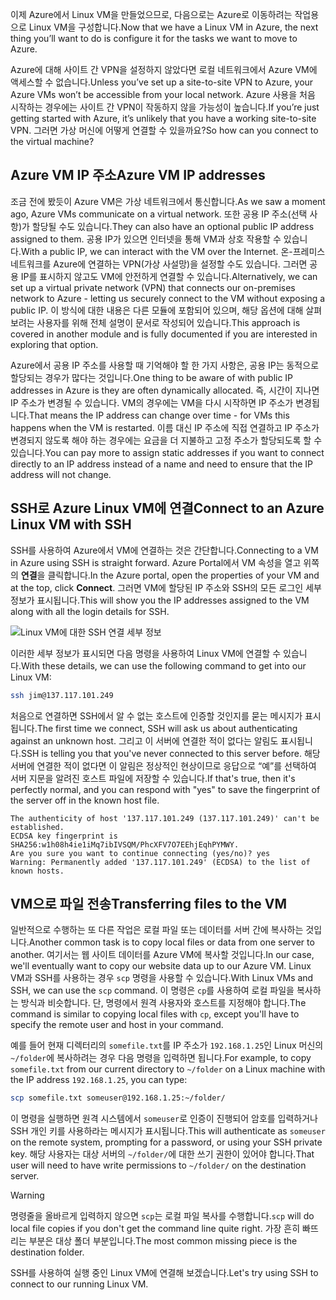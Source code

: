 <span data-ttu-id="a2749-101">이제 Azure에서 Linux VM을 만들었으므로, 다음으로는 Azure로 이동하려는 작업용으로 Linux VM을 구성합니다.</span><span class="sxs-lookup"><span data-stu-id="a2749-101">Now that we have a Linux VM in Azure, the next thing you’ll want to do is configure it for the tasks we want to move to Azure.</span></span>

<span data-ttu-id="a2749-102">Azure에 대해 사이트 간 VPN을 설정하지 않았다면 로컬 네트워크에서 Azure VM에 액세스할 수 없습니다.</span><span class="sxs-lookup"><span data-stu-id="a2749-102">Unless you’ve set up a site-to-site VPN to Azure, your Azure VMs won’t be accessible from your local network.</span></span> <span data-ttu-id="a2749-103">Azure 사용을 처음 시작하는 경우에는 사이트 간 VPN이 작동하지 않을 가능성이 높습니다.</span><span class="sxs-lookup"><span data-stu-id="a2749-103">If you’re just getting started with Azure, it’s unlikely that you have a working site-to-site VPN.</span></span> <span data-ttu-id="a2749-104">그러면 가상 머신에 어떻게 연결할 수 있을까요?</span><span class="sxs-lookup"><span data-stu-id="a2749-104">So how can you connect to the virtual machine?</span></span>

## <a name="azure-vm-ip-addresses"></a><span data-ttu-id="a2749-105">Azure VM IP 주소</span><span class="sxs-lookup"><span data-stu-id="a2749-105">Azure VM IP addresses</span></span>

<span data-ttu-id="a2749-106">조금 전에 봤듯이 Azure VM은 가상 네트워크에서 통신합니다.</span><span class="sxs-lookup"><span data-stu-id="a2749-106">As we saw a moment ago, Azure VMs communicate on a virtual network.</span></span> <span data-ttu-id="a2749-107">또한 공용 IP 주소(선택 사항)가 할당될 수도 있습니다.</span><span class="sxs-lookup"><span data-stu-id="a2749-107">They can also have an optional public IP address assigned to them.</span></span> <span data-ttu-id="a2749-108">공용 IP가 있으면 인터넷을 통해 VM과 상호 작용할 수 있습니다.</span><span class="sxs-lookup"><span data-stu-id="a2749-108">With a public IP, we can interact with the VM over the Internet.</span></span> <span data-ttu-id="a2749-109">온-프레미스 네트워크를 Azure에 연결하는 VPN(가상 사설망)을 설정할 수도 있습니다. 그러면 공용 IP를 표시하지 않고도 VM에 안전하게 연결할 수 있습니다.</span><span class="sxs-lookup"><span data-stu-id="a2749-109">Alternatively, we can set up a virtual private network (VPN) that connects our on-premises network to Azure - letting us securely connect to the VM without exposing a public IP.</span></span> <span data-ttu-id="a2749-110">이 방식에 대한 내용은 다른 모듈에 포함되어 있으며, 해당 옵션에 대해 살펴보려는 사용자를 위해 전체 설명이 문서로 작성되어 있습니다.</span><span class="sxs-lookup"><span data-stu-id="a2749-110">This approach is covered in another module and is fully documented if you are interested in exploring that option.</span></span>

<span data-ttu-id="a2749-111">Azure에서 공용 IP 주소를 사용할 때 기억해야 할 한 가지 사항은, 공용 IP는 동적으로 할당되는 경우가 많다는 것입니다.</span><span class="sxs-lookup"><span data-stu-id="a2749-111">One thing to be aware of with public IP addresses in Azure is they are often dynamically allocated.</span></span> <span data-ttu-id="a2749-112">즉, 시간이 지나면 IP 주소가 변경될 수 있습니다. VM의 경우에는 VM을 다시 시작하면 IP 주소가 변경됩니다.</span><span class="sxs-lookup"><span data-stu-id="a2749-112">That means the IP address can change over time - for VMs this happens when the VM is restarted.</span></span> <span data-ttu-id="a2749-113">이름 대신 IP 주소에 직접 연결하고 IP 주소가 변경되지 않도록 해야 하는 경우에는 요금을 더 지불하고 고정 주소가 할당되도록 할 수 있습니다.</span><span class="sxs-lookup"><span data-stu-id="a2749-113">You can pay more to assign static addresses if you want to connect directly to an IP address instead of a name and need to ensure that the IP address will not change.</span></span>

## <a name="connect-to-an-azure-linux-vm-with-ssh"></a><span data-ttu-id="a2749-114">SSH로 Azure Linux VM에 연결</span><span class="sxs-lookup"><span data-stu-id="a2749-114">Connect to an Azure Linux VM with SSH</span></span>

<span data-ttu-id="a2749-115">SSH를 사용하여 Azure에서 VM에 연결하는 것은 간단합니다.</span><span class="sxs-lookup"><span data-stu-id="a2749-115">Connecting to a VM in Azure using SSH is straight forward.</span></span> <span data-ttu-id="a2749-116">Azure Portal에서 VM 속성을 열고 위쪽의 **연결**을 클릭합니다.</span><span class="sxs-lookup"><span data-stu-id="a2749-116">In the Azure portal, open the properties of your VM and at the top, click **Connect**.</span></span> <span data-ttu-id="a2749-117">그러면 VM에 할당된 IP 주소와 SSH의 모든 로그인 세부 정보가 표시됩니다.</span><span class="sxs-lookup"><span data-stu-id="a2749-117">This will show you the IP addresses assigned to the VM along with all the login details for SSH.</span></span> 

![Linux VM에 대한 SSH 연결 세부 정보](../media-drafts/5-connect-ssh.png)

<span data-ttu-id="a2749-119">이러한 세부 정보가 표시되면 다음 명령을 사용하여 Linux VM에 연결할 수 있습니다.</span><span class="sxs-lookup"><span data-stu-id="a2749-119">With these details, we can use the following command to get into our Linux VM:</span></span>

```bash
ssh jim@137.117.101.249
```

<span data-ttu-id="a2749-120">처음으로 연결하면 SSH에서 알 수 없는 호스트에 인증할 것인지를 묻는 메시지가 표시됩니다.</span><span class="sxs-lookup"><span data-stu-id="a2749-120">The first time we connect, SSH will ask us about authenticating against an unknown host.</span></span> <span data-ttu-id="a2749-121">그리고 이 서버에 연결한 적이 없다는 알림도 표시됩니다.</span><span class="sxs-lookup"><span data-stu-id="a2749-121">SSH is telling you that you've never connected to this server before.</span></span> <span data-ttu-id="a2749-122">해당 서버에 연결한 적이 없다면 이 알림은 정상적인 현상이므로 응답으로 “예”를 선택하여 서버 지문을 알려진 호스트 파일에 저장할 수 있습니다.</span><span class="sxs-lookup"><span data-stu-id="a2749-122">If that's true, then it's perfectly normal, and you can respond with "yes" to save the fingerprint of the server off in the known host file.</span></span>

```output
The authenticity of host '137.117.101.249 (137.117.101.249)' can't be established.
ECDSA key fingerprint is SHA256:w1h08h4ie1iMq7ibIVSQM/PhcXFV7O7EEhjEqhPYMWY.
Are you sure you want to continue connecting (yes/no)? yes
Warning: Permanently added '137.117.101.249' (ECDSA) to the list of known hosts.
```

## <a name="transferring-files-to-the-vm"></a><span data-ttu-id="a2749-123">VM으로 파일 전송</span><span class="sxs-lookup"><span data-stu-id="a2749-123">Transferring files to the VM</span></span>

<span data-ttu-id="a2749-124">일반적으로 수행하는 또 다른 작업은 로컬 파일 또는 데이터를 서버 간에 복사하는 것입니다.</span><span class="sxs-lookup"><span data-stu-id="a2749-124">Another common task is to copy local files or data from one server to another.</span></span> <span data-ttu-id="a2749-125">여기서는 웹 사이트 데이터를 Azure VM에 복사할 것입니다.</span><span class="sxs-lookup"><span data-stu-id="a2749-125">In our case, we'll eventually want to copy our website data up to our Azure VM.</span></span> <span data-ttu-id="a2749-126">Linux VM과 SSH를 사용하는 경우 `scp` 명령을 사용할 수 있습니다.</span><span class="sxs-lookup"><span data-stu-id="a2749-126">With Linux VMs and SSH, we can use the `scp` command.</span></span> <span data-ttu-id="a2749-127">이 명령은 `cp`를 사용하여 로컬 파일을 복사하는 방식과 비슷합니다. 단, 명령에서 원격 사용자와 호스트를 지정해야 합니다.</span><span class="sxs-lookup"><span data-stu-id="a2749-127">The command is similar to copying local files with `cp`, except you'll have to specify the remote user and host in your command.</span></span> 

<span data-ttu-id="a2749-128">예를 들어 현재 디렉터리의 `somefile.txt`를 IP 주소가 `192.168.1.25`인 Linux 머신의 `~/folder`에 복사하려는 경우 다음 명령을 입력하면 됩니다.</span><span class="sxs-lookup"><span data-stu-id="a2749-128">For example, to copy `somefile.txt` from our current directory to `~/folder` on a Linux machine with the IP address `192.168.1.25`, you can type:</span></span>

```bash
scp somefile.txt someuser@192.168.1.25:~/folder/
```

<span data-ttu-id="a2749-129">이 명령을 실행하면 원격 시스템에서 `someuser`로 인증이 진행되어 암호를 입력하거나 SSH 개인 키를 사용하라는 메시지가 표시됩니다.</span><span class="sxs-lookup"><span data-stu-id="a2749-129">This will authenticate as `someuser` on the remote system, prompting for a password, or using your SSH private key.</span></span> <span data-ttu-id="a2749-130">해당 사용자는 대상 서버의 `~/folder/`에 대한 쓰기 권한이 있어야 합니다.</span><span class="sxs-lookup"><span data-stu-id="a2749-130">That user will need to have write permissions to `~/folder/` on the destination server.</span></span>

> [!WARNING]
> <span data-ttu-id="a2749-131">명령줄을 올바르게 입력하지 않으면 `scp`는 로컬 파일 복사를 수행합니다.</span><span class="sxs-lookup"><span data-stu-id="a2749-131">`scp` will do local file copies if you don't get the command line quite right.</span></span> <span data-ttu-id="a2749-132">가장 흔히 빠뜨리는 부분은 대상 폴더 부분입니다.</span><span class="sxs-lookup"><span data-stu-id="a2749-132">The most common missing piece is the destination folder.</span></span>

<span data-ttu-id="a2749-133">SSH를 사용하여 실행 중인 Linux VM에 연결해 보겠습니다.</span><span class="sxs-lookup"><span data-stu-id="a2749-133">Let's try using SSH to connect to our running Linux VM.</span></span>